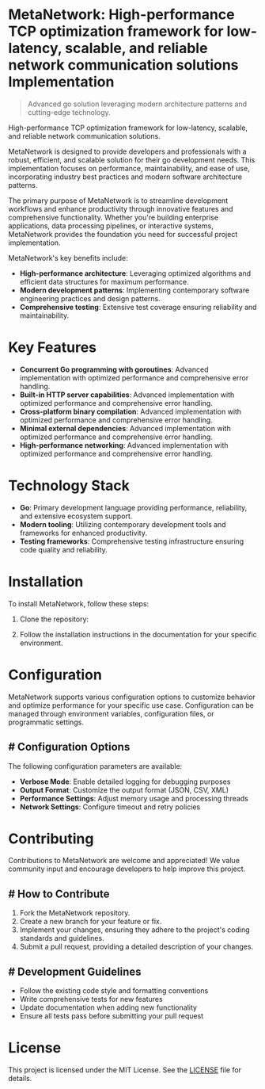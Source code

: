 <!-- fallback_MetaNetwork_20250802195745_64890 -->

# MetaNetwork: High-performance TCP optimization framework for low-latency, scalable, and reliable network communication solutions Implementation
> Advanced go solution leveraging modern architecture patterns and cutting-edge technology.

High-performance TCP optimization framework for low-latency, scalable, and reliable network communication solutions.

MetaNetwork is designed to provide developers and professionals with a robust, efficient, and scalable solution for their go development needs. This implementation focuses on performance, maintainability, and ease of use, incorporating industry best practices and modern software architecture patterns.

The primary purpose of MetaNetwork is to streamline development workflows and enhance productivity through innovative features and comprehensive functionality. Whether you're building enterprise applications, data processing pipelines, or interactive systems, MetaNetwork provides the foundation you need for successful project implementation.

MetaNetwork's key benefits include:

* **High-performance architecture**: Leveraging optimized algorithms and efficient data structures for maximum performance.
* **Modern development patterns**: Implementing contemporary software engineering practices and design patterns.
* **Comprehensive testing**: Extensive test coverage ensuring reliability and maintainability.

# Key Features

* **Concurrent Go programming with goroutines**: Advanced implementation with optimized performance and comprehensive error handling.
* **Built-in HTTP server capabilities**: Advanced implementation with optimized performance and comprehensive error handling.
* **Cross-platform binary compilation**: Advanced implementation with optimized performance and comprehensive error handling.
* **Minimal external dependencies**: Advanced implementation with optimized performance and comprehensive error handling.
* **High-performance networking**: Advanced implementation with optimized performance and comprehensive error handling.

# Technology Stack

* **Go**: Primary development language providing performance, reliability, and extensive ecosystem support.
* **Modern tooling**: Utilizing contemporary development tools and frameworks for enhanced productivity.
* **Testing frameworks**: Comprehensive testing infrastructure ensuring code quality and reliability.

# Installation

To install MetaNetwork, follow these steps:

1. Clone the repository:


2. Follow the installation instructions in the documentation for your specific environment.

# Configuration

MetaNetwork supports various configuration options to customize behavior and optimize performance for your specific use case. Configuration can be managed through environment variables, configuration files, or programmatic settings.

## # Configuration Options

The following configuration parameters are available:

* **Verbose Mode**: Enable detailed logging for debugging purposes
* **Output Format**: Customize the output format (JSON, CSV, XML)
* **Performance Settings**: Adjust memory usage and processing threads
* **Network Settings**: Configure timeout and retry policies

# Contributing

Contributions to MetaNetwork are welcome and appreciated! We value community input and encourage developers to help improve this project.

## # How to Contribute

1. Fork the MetaNetwork repository.
2. Create a new branch for your feature or fix.
3. Implement your changes, ensuring they adhere to the project's coding standards and guidelines.
4. Submit a pull request, providing a detailed description of your changes.

## # Development Guidelines

* Follow the existing code style and formatting conventions
* Write comprehensive tests for new features
* Update documentation when adding new functionality
* Ensure all tests pass before submitting your pull request

# License

This project is licensed under the MIT License. See the [LICENSE](https://github.com/cerenyilmazjinx/MetaNetwork/blob/main/LICENSE) file for details.
